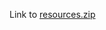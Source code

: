 Link to [resources.zip](https://drive.google.com/file/d/1mrLN9wm4wd8HiIdA6XyvSDpbAFVUkqMo/view?usp=drive_link)

